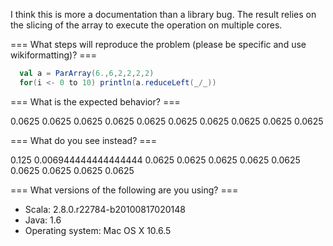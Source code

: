 I think this is more a documentation than a library bug. The result relies on the slicing of the array to execute the operation on multiple cores. 

=== What steps will reproduce the problem (please be specific and use wikiformatting)? ===
```scala
  val a = ParArray(6.,6,2,2,2,2)
  for(i <- 0 to 10) println(a.reduceLeft(_/_))
```



=== What is the expected behavior? ===

0.0625
0.0625
0.0625
0.0625
0.0625
0.0625
0.0625
0.0625
0.0625
0.0625

=== What do you see instead? ===

0.125
0.006944444444444444
0.0625
0.0625
0.0625
0.0625
0.0625
0.0625
0.0625
0.0625
0.0625


=== What versions of the following are you using? ===
  - Scala: 2.8.0.r22784-b20100817020148
  - Java: 1.6
  - Operating system: Mac OS X 10.6.5
